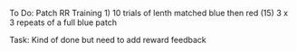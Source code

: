 To Do: Patch RR
Training 1)
10 trials of
    lenth matched blue then red (15)
3 x
    3 repeats of a full blue patch



Task:
Kind of done but need to add reward feedback 